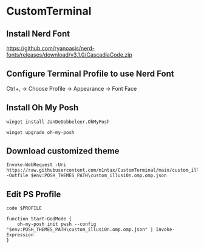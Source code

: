 # CustomTerminal

## Install Nerd Font
https://github.com/ryanoasis/nerd-fonts/releases/download/v3.1.0/CascadiaCode.zip

## Configure Terminal Profile to use Nerd Font
Ctrl+, -> Choose Profile -> Appearance -> Font Face

## Install Oh My Posh
```
winget install JanDeDobbeleer.OhMyPosh
```
```
winget upgrade oh-my-posh
```

## Download customized theme
```
Invoke-WebRequest -Uri https://raw.githubusercontent.com/m1ntax/CustomTerminal/main/custom_illusi0n.omp.json -Outfile $env:POSH_THEMES_PATH\custom_illusi0n.omp.omp.json
```

## Edit PS Profile
```
code $PROFILE
```
```
function Start-GodMode {
    oh-my-posh init pwsh --config "$env:POSH_THEMES_PATH\custom_illusi0n.omp.omp.json" | Invoke-Expression
}
```
